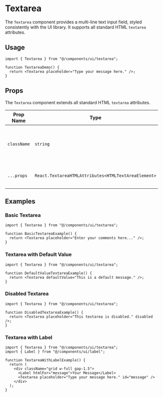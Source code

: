 # Textarea

The `Textarea` component provides a multi-line text input field, styled consistently with the UI library. It supports all standard HTML `textarea` attributes.

## Usage

```tsx
import { Textarea } from "@/components/ui/textarea";

function TextareaDemo() {
  return <Textarea placeholder="Type your message here." />;
}
```

## Props

The `Textarea` component extends all standard HTML `textarea` attributes.

| Prop Name | Type | Description |
|---|---|---|
| `className` | `string` | Additional CSS classes to apply to the textarea element. |
| `...props` | `React.TextareaHTMLAttributes<HTMLTextAreaElement>` | All standard HTML `textarea` attributes. |

## Examples

### Basic Textarea

```tsx
import { Textarea } from "@/components/ui/textarea";

function BasicTextareaExample() {
  return <Textarea placeholder="Enter your comments here..." />;
}
```

### Textarea with Default Value

```tsx
import { Textarea } from "@/components/ui/textarea";

function DefaultValueTextareaExample() {
  return <Textarea defaultValue="This is a default message." />;
}
```

### Disabled Textarea

```tsx
import { Textarea } from "@/components/ui/textarea";

function DisabledTextareaExample() {
  return <Textarea placeholder="This textarea is disabled." disabled />;
}
```

### Textarea with Label

```tsx
import { Textarea } from "@/components/ui/textarea";
import { Label } from "@/components/ui/label";

function TextareaWithLabelExample() {
  return (
    <div className="grid w-full gap-1.5">
      <Label htmlFor="message">Your Message</Label>
      <Textarea placeholder="Type your message here." id="message" />
    </div>
  );
}
```
